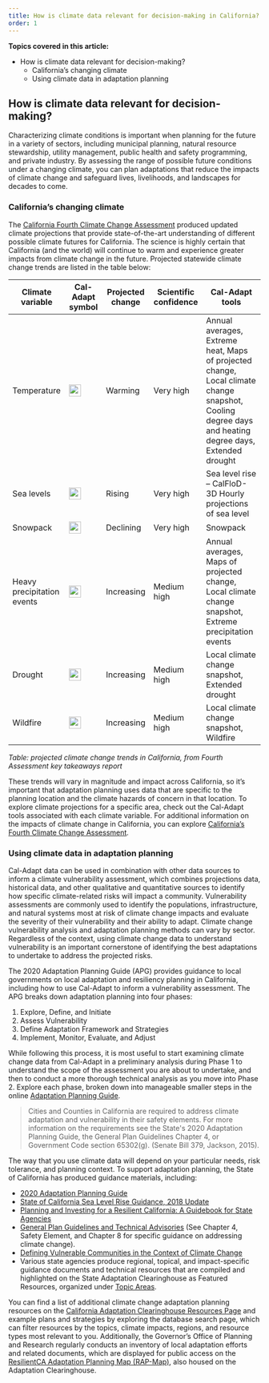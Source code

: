```yaml
---
title: How is climate data relevant for decision-making in California?
order: 1
---
```


**Topics covered in this article:**

- How is climate data relevant for decision-making?
  - California’s changing climate
  - Using climate data in adaptation planning

## How is climate data relevant for decision-making?

Characterizing climate conditions is important when planning for the future in a variety of sectors, including municipal planning, natural resource stewardship, utility management, public health and safety programming, and private industry. By assessing the range of possible future conditions under a changing climate, you can plan adaptations that reduce the impacts of climate change and safeguard lives, livelihoods, and landscapes for decades to come.

### California’s changing climate

The <a href="https://www.climateassessment.ca.gov" target="_blank">California Fourth Climate Change Assessment</a> produced updated climate projections that provide state-of-the-art understanding of different possible climate futures for California. The science is highly certain that California (and the world) will continue to warm and experience greater impacts from climate change in the future. Projected statewide climate change trends are listed in the table below:

<div class="table-wrapper">

| Climate variable           | Cal-Adapt symbol                                            | Projected change | Scientific confidence | Cal-Adapt tools                                                                                                                                               |
| -------------------------- | ----------------------------------------------------------- | ---------------- | --------------------- | ------------------------------------------------------------------------------------------------------------------------------------------------------------- |
| Temperature                | <img width="24" height="24" src="/img/icons/sun.svg">       | Warming          | Very high             | Annual averages, Extreme heat, Maps of projected change, Local climate change snapshot, Cooling degree days and heating degree days, Extended drought |
| Sea levels                 | <img width="24" height="24" src="/img/icons/sea.svg">       | Rising           | Very high             | Sea level rise – CalFloD-3D Hourly projections of sea level                                                                   |
| Snowpack                   | <img width="24" height="24" src="/img/icons/snowflake.svg"> | Declining        | Very high             | Snowpack                                                                                                                                                      |
| Heavy precipitation events | <img width="24" height="24" src="/img/icons/rainfall.svg">  | Increasing       | Medium high           | Annual averages, Maps of projected change, Local climate change snapshot, Extreme precipitation events                                                    |
| Drought                    | <img width="24" height="24" src="/img/icons/sun.svg">       | Increasing       | Medium high           | Local climate change snapshot, Extended drought                                                                 |
| Wildfire                   | <img width="24" height="24" src="/img/icons/wildfire.svg">  | Increasing       | Medium high           | Local climate change snapshot, Wildfire                                                                                                                       |

</div>

_Table: projected climate change trends in California, from Fourth Assessment key takeaways report_

These trends will vary in magnitude and impact across California, so it’s important that adaptation planning uses data that are specific to the planning location and the climate hazards of concern in that location. To explore climate projections for a specific area, check out the Cal-Adapt tools associated with each climate variable. For additional information on the impacts of climate change in California, you can explore <a href="https://www.energy.ca.gov/sites/default/files/2019-11/20180827_Summary_Brochure_ADA.pdf" target="_blank">California’s Fourth Climate Change Assessment</a>.

### Using climate data in adaptation planning

Cal-Adapt data can be used in combination with other data sources to inform a climate vulnerability assessment, which combines projections data, historical data, and other qualitative and quantitative sources to identify how specific climate-related risks will impact a community. Vulnerability assessments are commonly used to identify the populations, infrastructure, and natural systems most at risk of climate change impacts and evaluate the severity of their vulnerability and their ability to adapt. Climate change vulnerability analysis and adaptation planning methods can vary by sector. Regardless of the context, using climate change data to understand vulnerability is an important cornerstone of identifying the best adaptations to undertake to address the projected risks.

The 2020 Adaptation Planning Guide (APG) provides guidance to local governments on local adaptation and resiliency planning in California, including how to use Cal-Adapt to inform a vulnerability assessment. The APG breaks down adaptation planning into four phases:

1. Explore, Define, and Initiate
2. Assess Vulnerability
3. Define Adaptation Framework and Strategies
4. Implement, Monitor, Evaluate, and Adjust

While following this process, it is most useful to start examining climate change data from Cal-Adapt in a preliminary analysis during Phase 1 to understand the scope of the assessment you are about to undertake, and then to conduct a more thorough technical analysis as you move into Phase 2. Explore each phase, broken down into manageable smaller steps in the online <a href="https://resilientca.org/apg/intro/" target="_blank">Adaptation Planning Guide</a>.
 
>Cities and Counties in California are required to address climate adaptation and vulnerability in their safety elements. For more information on the requirements see the State's 2020 Adaptation Planning Guide, the General Plan Guidelines Chapter 4, or Government Code section 65302(g). (Senate Bill 379, Jackson, 2015).
 
The way that you use climate data will depend on your particular needs, risk tolerance, and planning context. To support adaptation planning, the State of California has produced guidance materials, including:
 
- <a href="https://resilientca.org/apg/" target="_blank">2020 Adaptation Planning Guide</a>
- <a href="https://www.opc.ca.gov/webmaster/ftp/pdf/agenda_items/20180314/Item3_Exhibit-A_OPC_SLR_Guidance-rd3.pdf" target="_blank">State of California Sea Level Rise Guidance, 2018 Update</a>
- <a href="http://opr.ca.gov/docs/20180313-Building_a_Resilient_CA.pdf" target="_blank">Planning and Investing for a Resilient California: A Guidebook for State Agencies</a>
- <a href="https://opr.ca.gov/planning/general-plan/" target="_blank">General Plan Guidelines and Technical Advisories</a> (See Chapter 4, Safety Element, and Chapter 8 for specific guidance on addressing climate change).
- <a href="http://www.opr.ca.gov/docs/20200720-Vulnerable_Communities.pdf" target="_blank">Defining Vulnerable Communities in the Context of Climate Change</a>
- Various state agencies produce regional, topical, and impact-specific guidance documents and technical resources that are compiled and highlighted on the State Adaptation Clearinghouse as Featured Resources, organized under <a href="https://resilientca.org/topics/" target="_blank">Topic Areas</a>.

[//]: # (Using Comment Trick to End List)
 
You can find a list of additional climate change adaptation planning resources on the <a href="https://resilientca.org/apg/adaptation-planning-resources/" target="_blank">California Adaptation Clearinghouse Resources Page</a> and example plans and strategies by exploring the database search page, which can filter resources by the topics, climate impacts, regions, and resource types most relevant to you. Additionally, the Governor’s Office of Planning and Research regularly conducts an inventory of local adaptation efforts and related documents, which are displayed for public access on the <a href="https://resilientca.org/topics/land-use-and-community-development/#resilientca-adaptation-planning-map-rap-map" target="_blank">ResilientCA Adaptation Planning Map (RAP-Map)</a>, also housed on the Adaptation Clearinghouse.
